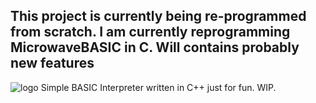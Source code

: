 ## This project is currently being re-programmed from scratch. I am currently reprogramming MicrowaveBASIC in C. Will contains probably new features
![logo](https://h34ting4ppliance.github.io/microwavebasic/basic_inverted.png)
Simple BASIC Interpreter written in C++ just for fun.
WIP.
